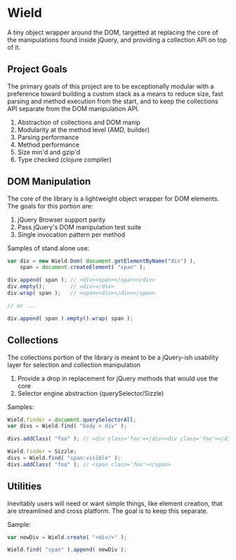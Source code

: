 # Wield

A tiny object wrapper around the DOM, targetted at replacing the core of the manipulations found inside jQuery, and providing a collection API on top of it.

## Project Goals

The primary goals of this project are to be exceptionally modular with a preference toward building a custom stack as a means to reduce size, fast parsing and method execution from the start, and to keep the collections API separate from the DOM manipulation API.

1. Abstraction of collections and DOM manip
2. Modularity at the method level (AMD, builder)
3. Parsing performance
4. Method performance
5. Size min'd and gzip'd
5. Type checked (clojure compiler)

## DOM Manipulation

The core of the library is a lightweight object wrapper for DOM elements. The goals for this portion are:

1. jQuery Browser support parity
2. Pass jQuery's DOM manipulation test suite
3. Single invocation pattern per method

Samples of stand alone use:

```javascript
var div = new Wield.Dom( document.getElementByName("div") ),
	span = document.createElement( "span" );

div.append( span ); // <div><span></span></div>
div.empty();        // <div></div>
div.wrap( span );   // <span><div></div></span>

// or ...

div.append( span ).empty().wrap( span );
```

## Collections

The collections portion of the library is meant to be a jQuery-ish usability layer for selection and collection manipulation

1. Provide a drop in replacement for jQuery methods that would use the core
2. Selector engine abstraction (querySelector/Sizzle)

Samples:

```javascript
Wield.finder = document.querySelectorAll;
var divs = Wield.find( "body > div" );

divs.addClass( "foo" ); // <div class='foo'></div><div class='foo'></div>

Wield.finder = Sizzle;
divs = Wield.find( "span:visible" );
divs.addClass( "foo" ); // <span class='foo'></span>
```

## Utilities

Inevitably users will need or want simple things, like element creation, that are streamlined and cross platform. The goal is to keep this separate.

Sample:

```javascript
var newDiv = Wield.create( "<div/>" );

Wield.find( "span" ).append( newDiv );
```

